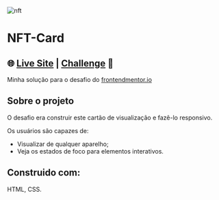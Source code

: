 ![nft](https://user-images.githubusercontent.com/86669854/179430095-b0ef870f-06cd-4d53-a947-5664c7806042.png)



# NFT-Card

## :globe_with_meridians: <a href="https://arcfives.github.io/NFT-card_frontend-mentor/" target="_blank">Live Site</a> | <a href="https://www.frontendmentor.io/challenges/nft-preview-card-component-SbdUL_w0U">Challenge</a> :triangular_flag_on_post:

Minha solução para o desafio do <a href="https://www.frontendmentor.io/">frontendmentor.io</a>

## Sobre o projeto

O desafio era construir este cartão de visualização e fazê-lo responsivo.

Os usuários são capazes de:
 * Visualizar de qualquer aparelho;
 * Veja os estados de foco para elementos interativos.
 
## Construido com:
  HTML, CSS.
